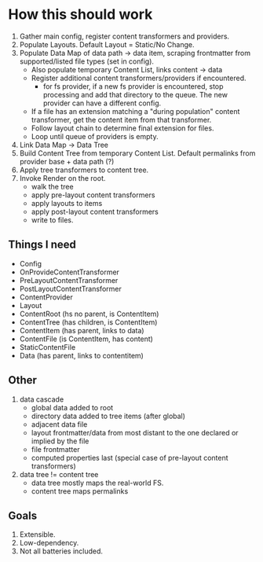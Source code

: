 # How this should work

1. Gather main config, register content transformers and providers.
2. Populate Layouts. Default Layout = Static/No Change.
3. Populate Data Map of data path -> data item, scraping frontmatter from supported/listed file types (set in config).
    - Also populate temporary Content List, links content -> data
    - Register additional content transformers/providers if encountered.
        - for fs provider, if a new fs provider is encountered, stop processing
          and add that directory to the queue. The new provider can have a different
          config.
    - If a file has an extension matching a "during population" content transformer,
      get the content item from that transformer.
    - Follow layout chain to determine final extension for files.
    - Loop until queue of providers is empty.
4. Link Data Map -> Data Tree
5. Build Content Tree from temporary Content List. Default permalinks from provider base + data path (?)
6. Apply tree transformers to content tree.
7. Invoke Render on the root.
    - walk the tree
    - apply pre-layout content transformers
    - apply layouts to items
    - apply post-layout content transformers
    - write to files.

## Things I need

- Config
- OnProvideContentTransformer
- PreLayoutContentTransformer
- PostLayoutContentTransformer
- ContentProvider
- Layout
- ContentRoot (hs no parent, is ContentItem)
- ContentTree (has children, is ContentItem)
- ContentItem (has parent, links to data)
- ContentFile (is ContentItem, has content)
- StaticContentFile
- Data (has parent, links to contentitem)

## Other

1. data cascade
    - global data added to root
    - directory data added to tree items (after global)
    - adjacent data file
    - layout frontmatter/data from most distant to the one declared or implied by the file
    - file frontmatter
    - computed properties last (special case of pre-layout content transformers)
2. data tree != content tree
    - data tree mostly maps the real-world FS.
    - content tree maps permalinks

## Goals

1. Extensible.
2. Low-dependency.
3. Not all batteries included.
